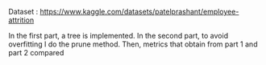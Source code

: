 Dataset :  https://www.kaggle.com/datasets/patelprashant/employee-attrition

In the first part, a tree is implemented.
In the second part, to avoid overfitting I do the prune method. Then, metrics that obtain from part 1 and part 2 compared 
